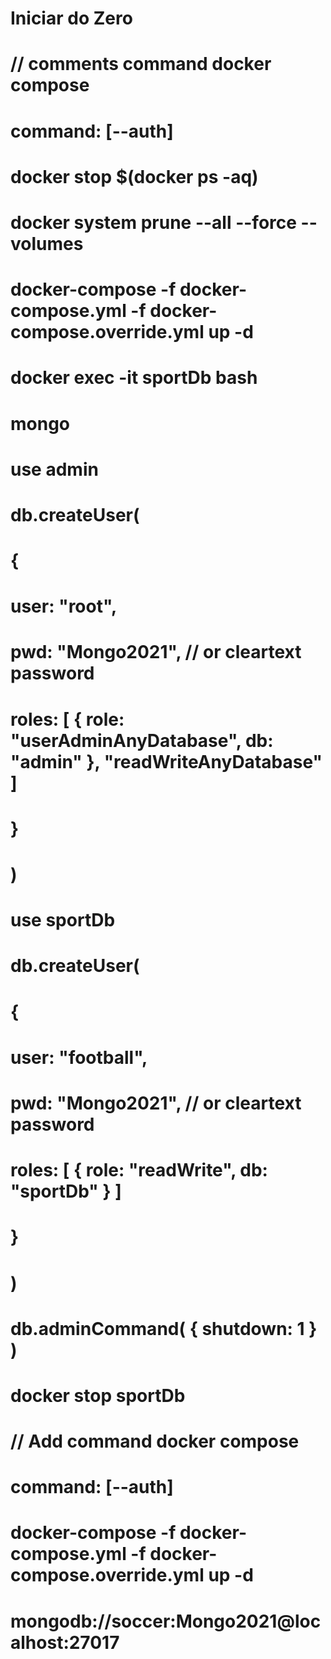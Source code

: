 # Iniciar do Zero

# // comments command docker compose
# command: [--auth]

# docker stop $(docker ps -aq)
# docker system prune --all --force --volumes
# docker-compose -f docker-compose.yml -f docker-compose.override.yml up -d
# docker exec -it sportDb bash

# mongo

# use admin
# db.createUser(
#   {
#     user: "root",
#     pwd: "Mongo2021", // or cleartext password
#     roles: [ { role: "userAdminAnyDatabase", db: "admin" }, "readWriteAnyDatabase" ]
#   }
# )


# use sportDb

# db.createUser(
#   {
#     user: "football",
#     pwd:  "Mongo2021",   // or cleartext password
#     roles: [ { role: "readWrite", db: "sportDb" } ]
#   }
# )

# db.adminCommand( { shutdown: 1 } )

# docker stop sportDb

# // Add command docker compose
# command: [--auth]

# docker-compose -f docker-compose.yml -f docker-compose.override.yml up -d

# mongodb://soccer:Mongo2021@localhost:27017

